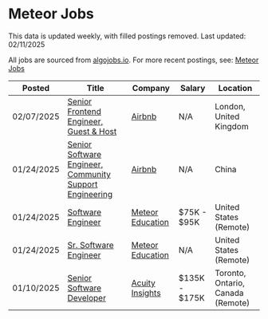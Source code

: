 # Meteor Jobs

This data is updated weekly, with filled postings removed. Last updated: 02/11/2025

All jobs are sourced from [algojobs.io](https://algojobs.io/). For more recent postings, see: [Meteor Jobs](https://algojobs.io/jobs/meteor)

| Posted | Title | Company | Salary | Location |
| --- | --- | --- | --- | --- |
| 02/07/2025 | [Senior Frontend Engineer, Guest & Host](https://algojobs.io/jobs/3093270) | [Airbnb](https://algojobs.io/company/airbnb/) | N/A | London, United Kingdom |
| 01/24/2025 | [Senior Software Engineer, Community Support Engineering](https://algojobs.io/jobs/2931397) | [Airbnb](https://algojobs.io/company/airbnb/) | N/A | China |
| 01/24/2025 | [Software Engineer](https://algojobs.io/jobs/2945982) | [Meteor Education](https://algojobs.io/company/meteor-education/) | $75K - $95K | United States (Remote) |
| 01/24/2025 | [Sr. Software Engineer](https://algojobs.io/jobs/2945976) | [Meteor Education](https://algojobs.io/company/meteor-education/) | N/A | United States (Remote) |
| 01/10/2025 | [Senior Software Developer](https://algojobs.io/jobs/2797502) | [Acuity Insights](https://algojobs.io/company/acuity-insights/) | $135K - $175K | Toronto, Ontario, Canada (Remote) |
